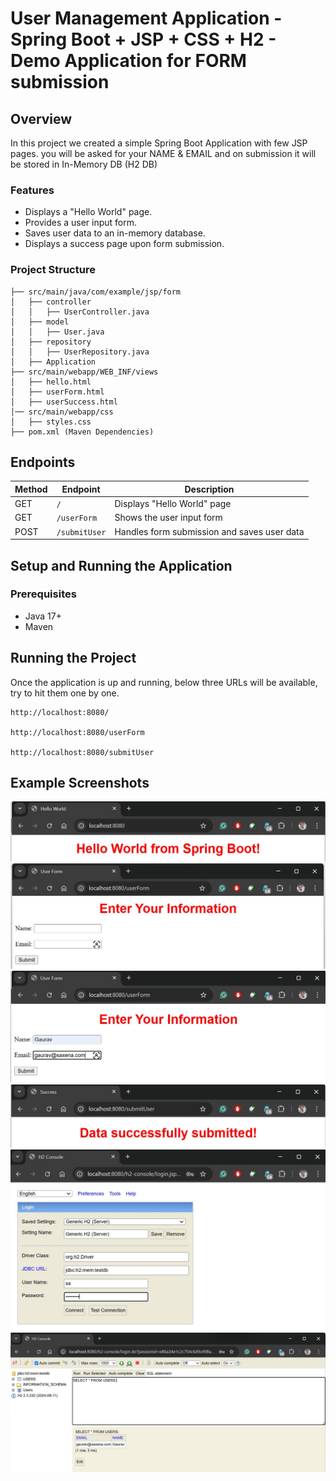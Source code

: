 # User Management Application - Spring Boot + JSP + CSS + H2 - Demo Application for FORM submission

## Overview
In this project we created a simple Spring Boot Application with few JSP pages.
you will be asked for your NAME & EMAIL and on submission it will be stored in In-Memory DB (H2 DB)


### Features

- Displays a "Hello World" page.
- Provides a user input form.
- Saves user data to an in-memory database.
- Displays a success page upon form submission.

### Project Structure

    ├── src/main/java/com/example/jsp/form
    │   ├── controller
    │   │   ├── UserController.java
    │   ├── model
    │   │   ├── User.java
    │   ├── repository
    │   │   ├── UserRepository.java
    │   ├── Application
    ├── src/main/webapp/WEB_INF/views
    │   ├── hello.html
    │   ├── userForm.html
    │   ├── userSuccess.html
    │── src/main/webapp/css
    │   ├── styles.css
    ├── pom.xml (Maven Dependencies)


## Endpoints

| Method | Endpoint      | Description                                 |
| ------ | ------------- | ------------------------------------------- |
| GET    | `/`           | Displays "Hello World" page                 |
| GET    | `/userForm`   | Shows the user input form                   |
| POST   | `/submitUser` | Handles form submission and saves user data |

## Setup and Running the Application

### Prerequisites

- Java 17+
- Maven


## Running the Project

Once the application is up and running, below three URLs will be available, try to hit them one by one.

    http://localhost:8080/

    http://localhost:8080/userForm

    http://localhost:8080/submitUser

## Example Screenshots

![hello-world-page](jsp-form-mvc/images/screen-1-hello-world.jpg)
![user-form-empty-page](jsp-form-mvc/images/screen-2-user-form.jpg)
![user-form-entry-page](jsp-form-mvc/images/screen-2.1-user-form.jpg)
![user-input-success-page](jsp-form-mvc/images/screen-3-user-input-success.jpg)
![h2-login-page](jsp-form-mvc/images/screen-4-h2-login.jpg)
![h2-console-page](jsp-form-mvc/images/screen-4.1-h2-console.jpg)

